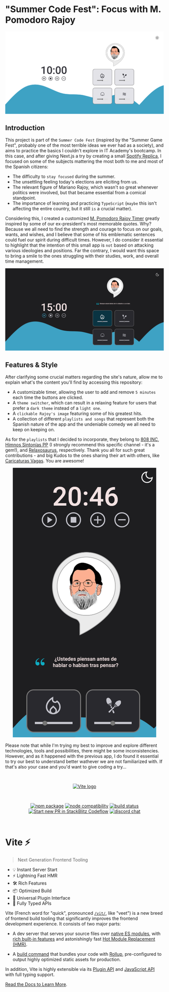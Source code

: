 # "Summer Code Fest": Focus with M. Pomodoro Rajoy

![Alt text](https://github.com/JuditKaramazov/SummerCodeFest-M.Pomodoro-Rajoy/blob/57c0809544b4459c010c44272eb2767243126cab/src/assets/Screenshot-1.PNG)

## Introduction

This project is part of the `Summer Code Fest` (inspired by the "Summer Game Fest", probably one of the most terrible ideas we ever had as a society), and aims to practice the basics I couldn't explore in IT Academy's bootcamp. In this case, and after giving Next.js a try by creating a small [Spotify Replica](https://github.com/JuditKaramazov/SummerCodeFest-Spotify), I focused on some of the subjects mattering the most both to me and most of the Spanish citizens:

- The difficulty to `stay focused` during the summer.
- The unsettling feeling today's elections are eliciting from us.
- The relevant figure of Mariano Rajoy, which wasn't so great whenever politics were involved, but that became essential from a comical standpoint.
- The importance of learning and practicing `TypeScript` (`maybe` this isn't affecting the entire country, but it still `is` a crucial matter).

Considering this, I created a customized [M. Pomodoro Rajoy Timer](https://m-pomodoro-rajoy.vercel.app/) greatly inspired by some of our ex-president's most memorable quotes. Why? Because we all need to find the strength and courage to focus on our goals, wants, and wishes, and I believe that some of his emblematic sentences could fuel our spirit during difficult times. However, I do consider it essential to highlight that the intention of this small app is `not` based on attacking various ideologies and positions. Far the contrary, I would want this space to bring a smile to the ones struggling with their studies, work, and overall time management.

![Alt text](https://github.com/JuditKaramazov/SummerCodeFest-M.Pomodoro-Rajoy/blob/f47816bf1468a2e3e60a9c79ec4d3210c4cddba4/src/assets/Screenshot-2.PNG)

## Features & Style

After clarifying some crucial matters regarding the site's nature, allow me to explain what's the content you'll find by accessing this repository:

- A customizable timer, allowing the user to add and remove `5 minutes` each time the buttons are clicked.
- A `theme switcher`, which can result in a relaxing feature for users that prefer a `dark theme` instead of a `light one`.
- A `clickable Rajoy's image` featuring some of his greatest hits.
- A collection of different `playlists and songs` that represent both the Spanish nature of the app and the undeniable comedy we all need to keep on keeping on.

As for the `playlists` that I decided to incorporate, they belong to [808 INC](https://www.youtube.com/@808inc6), [Himnos Sintonías PP](https://www.youtube.com/@HimnosPPopulares) (I strongly recommend this specific channel - it's a gem!), and [Relaxosaurus](https://www.youtube.com/@relaxosaurus8407), respectively. Thank you all for such great contributions - and big Kudos to the ones sharing their art with others, like [Caricaturas Vagas](http://caricaturasvagas.blogspot.com/). You are awesome!

<p align="center">
  <img src="https://github.com/JuditKaramazov/SummerCodeFest-M.Pomodoro-Rajoy/blob/f47816bf1468a2e3e60a9c79ec4d3210c4cddba4/src/assets/Screenshot-3.PNG" alt="Screenshot 3">
</p>

Please note that while I'm trying my best to improve and explore different technologies, tools and possibilities, there might be some inconsistencies. However, and as it happened with the previous app, I do found it essential to try our best to understand better wathever we are not familiarized with.
If that's also your case and you'd want to give coding a try...

<br />

<p align="center">
  <a href="https://vitejs.dev" target="_blank" rel="noopener noreferrer">
    <img width="180" src="https://vitejs.dev/logo.svg" alt="Vite logo">
  </a>
</p>
<br/>
<p align="center">
  <a href="https://npmjs.com/package/vite"><img src="https://img.shields.io/npm/v/vite.svg" alt="npm package"></a>
  <a href="https://nodejs.org/en/about/releases/"><img src="https://img.shields.io/node/v/vite.svg" alt="node compatibility"></a>
  <a href="https://github.com/vitejs/vite/actions/workflows/ci.yml"><img src="https://github.com/vitejs/vite/actions/workflows/ci.yml/badge.svg?branch=main" alt="build status"></a>
  <a href="https://pr.new/vitejs/vite"><img src="https://developer.stackblitz.com/img/start_pr_dark_small.svg" alt="Start new PR in StackBlitz Codeflow"></a>
  <a href="https://chat.vitejs.dev"><img src="https://img.shields.io/badge/chat-discord-blue?style=flat&logo=discord" alt="discord chat"></a>
</p>
<br/>

# Vite ⚡

> Next Generation Frontend Tooling

- 💡 Instant Server Start
- ⚡️ Lightning Fast HMR
- 🛠️ Rich Features
- 📦 Optimized Build
- 🔩 Universal Plugin Interface
- 🔑 Fully Typed APIs

Vite (French word for "quick", pronounced [`/vit/`](https://cdn.jsdelivr.net/gh/vitejs/vite@main/docs/public/vite.mp3), like "veet") is a new breed of frontend build tooling that significantly improves the frontend development experience. It consists of two major parts:

- A dev server that serves your source files over [native ES modules](https://developer.mozilla.org/en-US/docs/Web/JavaScript/Guide/Modules), with [rich built-in features](https://vitejs.dev/guide/features.html) and astonishingly fast [Hot Module Replacement (HMR)](https://vitejs.dev/guide/features.html#hot-module-replacement).

- A [build command](https://vitejs.dev/guide/build.html) that bundles your code with [Rollup](https://rollupjs.org), pre-configured to output highly optimized static assets for production.

In addition, Vite is highly extensible via its [Plugin API](https://vitejs.dev/guide/api-plugin.html) and [JavaScript API](https://vitejs.dev/guide/api-javascript.html) with full typing support.

[Read the Docs to Learn More](https://vitejs.dev).
